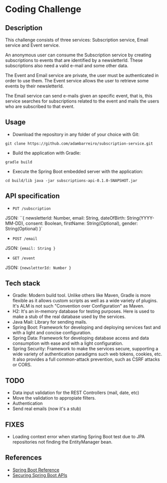# Coding Challenge
## Description
This challenge consists of three services: Subscription service, Email service and Event service.

An anonymous user can consume the Subscription service by creating subscriptions to events that are identified by a newsletterId. These subscriptions also need a valid e-mail and some other data.

The Event and Email service are private, the user must be authenticated in order to use them. The Event service allows the user to retrieve some events by their newsletterId.

The Email service can send e-mails given an specific event, that is, this service searches for subscriptions related to the event and mails the users who are subscribed to that event.

## Usage
* Download the repository in any folder of your choice with Git:

`git clone https://github.com/adambarreiro/subscription-service.git`

* Build the application with Gradle:

`gradle build`

* Execute the Spring Boot embedded server with the application:

``
cd build/lib
java -jar subscriptions-api-0.1.0-SNAPSHOT.jar
``

## API specification

* `PUT /subscription`

JSON: ``{ newsletterId: Number, email: String, dateOfBirth: String(YYYY-MM-DD), consent: Boolean, firstName: String(Optional), gender: String(Optional) }`

* `POST /email`

JSON: `{email: String }`

* `GET /event`

JSON: `{newsletterId: Number }`

## Tech stack

* Gradle: Modern build tool. Unlike others like Maven, Gradle is more flexible as it allows custom scripts as well as a wide variety of plugins. It's ALM is not such "Convention over Configuration" as Maven.
* H2: It's an in-memory database for testing purposes. Here is used to make a stub of the real database used by the services.
* Java Mail: Library for sending mails.
* Spring Boot: Framework for developing and deploying services fast and with a light and concise configuration.
* Spring Data: Framework for developing database access and data consumption with ease and with a light configuration.
* Spring Security: Framework to make the services secure, supporting a wide variety of authentication paradigms such web tokens, cookies, etc. It also provides a full common-attack prevention, such as CSRF attacks or CORS.

## TODO
* Data input validation for the REST Controllers (mail, date, etc)
* Move the validation to appropiate filters.
* Authentication
* Send real emails (now it's a stub)

## FIXES
* Loading context error when starting Spring Boot test due to JPA repositories not finding the EntityManager bean.


## References
* [Spring Boot Reference](https://docs.spring.io/spring-boot/docs/current-SNAPSHOT/reference/htmlsingle/)
* [Securing Spring Boot APIs](https://www.future-processing.pl/blog/exploring-spring-boot-and-spring-security-custom-token-based-authentication-of-rest-services-with-spring-security-and-pinch-of-spring-java-configuration-and-spring-integration-testing/)


